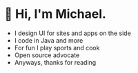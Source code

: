 # 👋 Hi, I'm Michael.

- I design UI for sites and apps on the side
- I code in Java and more
- For fun I play sports and cook
- Open source advocate
- Anyways, thanks for reading

